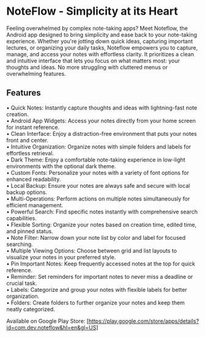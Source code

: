 # NoteFlow - Simplicity at its Heart

Feeling overwhelmed by complex note-taking apps? Meet Noteflow, the Android app designed to bring simplicity and ease back to your note-taking experience. Whether you're jotting down quick ideas, capturing important lectures, or organizing your daily tasks, Noteflow empowers you to capture, manage, and access your notes with effortless clarity. It prioritizes a clean and intuitive interface that lets you focus on what matters most: your thoughts and ideas. No more struggling with cluttered menus or overwhelming features.

## Features
• Quick Notes: Instantly capture thoughts and ideas with lightning-fast note creation.  
• Android App Widgets: Access your notes directly from your home screen for instant reference.  
• Clean Interface: Enjoy a distraction-free environment that puts your notes front and center.  
• Intuitive Organization: Organize notes with simple folders and labels for effortless retrieval.  
• Dark Theme: Enjoy a comfortable note-taking experience in low-light environments with the optional dark theme.  
• Custom Fonts: Personalize your notes with a variety of font options for enhanced readability.  
• Local Backup: Ensure your notes are always safe and secure with local backup options.  
• Multi-Operations: Perform actions on multiple notes simultaneously for efficient management.  
• Powerful Search: Find specific notes instantly with comprehensive search capabilities.  
• Flexible Sorting: Organize your notes based on creation time, edited time, and pinned status.  
• Note Filter: Narrow down your note list by color and label for focused searching.  
• Multiple Viewing Options: Choose between grid and list layouts to visualize your notes in your preferred style.  
• Pin Important Notes: Keep frequently accessed notes at the top for quick reference.  
• Reminder: Set reminders for important notes to never miss a deadline or crucial task.  
• Labels: Categorize and group your notes with flexible labels for better organization.    
• Folders: Create folders to further organize your notes and keep them neatly categorized.  

Available on Google Play Store: [https://play.google.com/store/apps/details?id=com.dev.noteflow&hl=en&gl=US]
